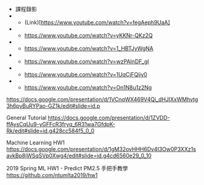 

*  課程錄影
*    -  (Link)[https://www.youtube.com/watch?v=fegAeph9UaA]
*    - https://www.youtube.com/watch?v=yKKNr-QKz2Q
*    - https://www.youtube.com/watch?v=1_HBTJyWgNA
*    - https://www.youtube.com/watch?v=wzPAInDF_gI
*    - https://www.youtube.com/watch?v=1UqCjFQiiy0
*    - https://www.youtube.com/watch?v=On1N8u1z2Ng



https://docs.google.com/presentation/d/1VCnqWX469V4Qi_dHJIXxWMhvtg3h6pyBuRYPao-GZ1k/edit#slide=id.p

General Tutorial
https://docs.google.com/presentation/d/1ZVDD-ffAysCqUu9-yGFFcR3fryq_6R31wa7GfdpK-Rk/edit#slide=id.g428cc584f5_0_0

Machine Learning HW1
https://docs.google.com/presentation/d/1gM32ovHHH6Dv4I3Ow0P3XXz1savkBp8jWSqSVp0Xwg4/edit#slide=id.g4cd6560e29_0_10

2019 Spring ML HW1 - Predict PM2.5 手把手教學
https://github.com/ntumlta2019/hw1

